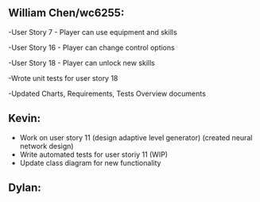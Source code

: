 ## William Chen/wc6255:
  -User Story 7 - Player can use equipment and skills
  
  -User Story 16 - Player can change control options
  
  -User Story 18 - Player can unlock new skills
  
  -Wrote unit tests for user story 18
  
  -Updated Charts, Requirements, Tests Overview documents
  
## Kevin:
- Work on user story 11 (design adaptive level generator) (created neural network design)
- Write automated tests for user storiy 11 (WIP)
- Update class diagram for new functionality
## Dylan:
